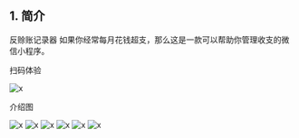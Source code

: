 ## 1. 简介

反赊账记录器
如果你经常每月花钱超支，那么这是一款可以帮助你管理收支的微信小程序。

扫码体验

![x](img/gh_f992a988f026_258.jpg)

介绍图

![x](img/1.jpg) ![x](img/2.jpg) ![x](img/3.jpg)
![x](img/4.jpg) ![x](img/5.jpg) ![x](img/6.jpg) 